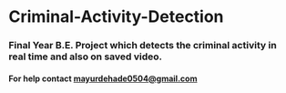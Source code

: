 # Criminal-Activity-Detection
### Final Year B.E. Project which detects the criminal activity in real time and also on saved video.
#### For help contact mayurdehade0504@gmail.com
